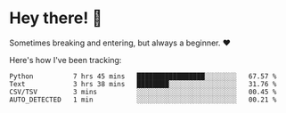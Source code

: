 # Hey there! 👋
Sometimes breaking and entering, but always a beginner. ❤️

Here's how I've been tracking:
<!--START_SECTION:waka-->

```text
Python          7 hrs 45 mins   █████████████████░░░░░░░░   67.57 %
Text            3 hrs 38 mins   ████████░░░░░░░░░░░░░░░░░   31.76 %
CSV/TSV         3 mins          ░░░░░░░░░░░░░░░░░░░░░░░░░   00.45 %
AUTO_DETECTED   1 min           ░░░░░░░░░░░░░░░░░░░░░░░░░   00.21 %
```

<!--END_SECTION:waka-->
